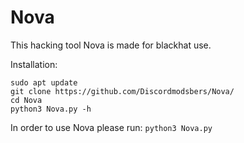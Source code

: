 # Nova
This hacking tool Nova is made for blackhat use.

Installation:
```
sudo apt update
git clone https://github.com/Discordmodsbers/Nova/
cd Nova
python3 Nova.py -h
```


In order to use Nova please run: ``python3 Nova.py``
